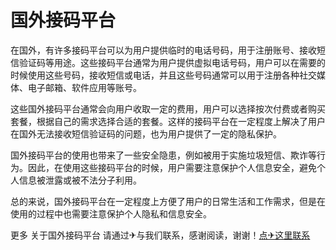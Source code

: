 # 国外接码平台

在国外，有许多接码平台可以为用户提供临时的电话号码，用于注册账号、接收短信验证码等用途。这些接码平台通常为用户提供虚拟电话号码，用户可以在需要的时候使用这些号码，接收短信或电话，并且这些号码通常可以用于注册各种社交媒体、电子邮箱、软件应用等账号。

这些国外接码平台通常会向用户收取一定的费用，用户可以选择按次付费或者购买套餐，根据自己的需求选择合适的套餐。这样的接码平台在一定程度上解决了用户在国外无法接收短信验证码的问题，也为用户提供了一定的隐私保护。

国外接码平台的使用也带来了一些安全隐患，例如被用于实施垃圾短信、欺诈等行为。因此，在使用这些接码平台的时候，用户需要注意保护个人信息安全，避免个人信息被泄露或被不法分子利用。

总的来说，国外接码平台在一定程度上方便了用户的日常生活和工作需求，但是在使用的过程中也需要注意保护个人隐私和信息安全。

更多 关于国外接码平台 请通过✈与我们联系，感谢阅读，谢谢！[点✈这里联系](https://t.me/lm66bot)